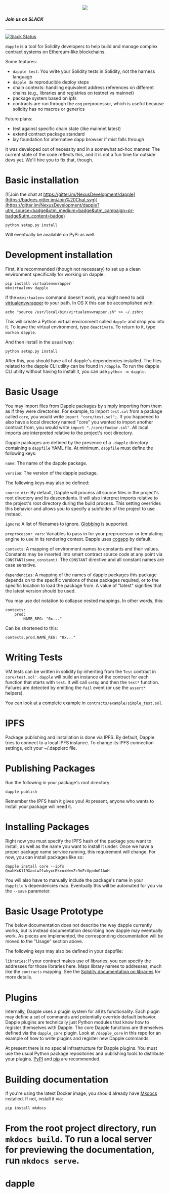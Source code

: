 <p align="center">
  <img src="http://ipfs.pics/ipfs/QmPQcPiaep6Bfp956b5xLDaQdtQVtAWBT9QjWNRiL9y8Cw"/>
</p>

##### Join us on SLACK
------
[![Slack Status](http://slack.makerdao.com/badge.svg)](https:/slack.makerdao.com)


`dapple` is a tool for Solidity developers to help build and manage complex contract systems on Ethereum-like blockchains.

Some features:


* `dapple test`: You write your Solidity tests in Solidity, not the harness language
* `dapple do` reproducible deploy steps
* chain contexts: handling equivalent address references on different chains (e.g., libraries and registries on testnet vs mainnet)
* package system based on ipfs
* contracts are run through the `cog` preprocessor, which is useful because solidity has no macros or generics

Future plans:

* test against specific chain state (like mainnet latest)
* extend contract package standard
* lay foundation for alternative dapp browser if mist falls through


It was developed out of necessity and in a somewhat ad-hoc manner. The current state of the code reflects this, and it is not a fun time for outside devs yet. We'll hire you to fix that, though.

Basic installation
==================

[![Join the chat at https://gitter.im/NexusDevelopment/dapple](https://badges.gitter.im/Join%20Chat.svg)](https://gitter.im/NexusDevelopment/dapple?utm_source=badge&utm_medium=badge&utm_campaign=pr-badge&utm_content=badge)

    python setup.py install

Will eventually be available on PyPi as well.

Development installation
========================

First, it's recommended (though not necessary) to set up a clean environment specifically for working on dapple.

    pip install virtualenvwrapper
    mkvirtualenv dapple

If the `mkvirtualenv` command doesn't work, you might need to add [virtualenvwrapper](https://bitbucket.org/dhellmann/virtualenvwrapper) to your path. In OS X this can be accomplished with:

    echo "source /usr/local/bin/virtualenvwrapper.sh" >> ~/.zshrc

This will create a Python virtual environment called `dapple` and drop you into it. To leave the virtual environment, type `deactivate`. To return to it, type `workon dapple`.

And then install in the usual way:

    python setup.py install

After this, you should have all of dapple's dependencies installed. The files related to the dapple CLI utility can be found in `/dapple`. To run the dapple CLI utility without having to install it, you can use `python -m dapple`.

Basic Usage
===========

You may import files from Dapple packages by simply importing from them as if they were directories. For example, to import `test.sol` from a package called `core`, you would write `import "core/test.sol";`. If you happened to also have a local directory named "core" you wanted to import another contract from, you would write `import "./core/foobar.sol"`. All local imports are interpreted relative to the project's root directory.

Dapple packages are defined by the presence of a `.dapple` directory containing a `dappfile` YAML file. At minimum, `dappfile` must define the following keys:

`name`: The name of the dapple package.

`version`: The version of the dapple package.

The following keys may also be defined:

`source_dir`: By default, Dapple will process all source files in the project's root directory and its descendants. It will also interpret imports relative to the project's root directory during the build process. This setting overrides this behavior and allows you to specify a subfolder of the project to use instead.

`ignore`: A list of filenames to ignore. [Globbing](https://en.wikipedia.org/wiki/Glob_%28programming%29) is supported.

`preprocessor_vars`: Variables to pass in for your preprocessor or templating engine to use in its rendering context. Dapple uses [cogapp](http://pypi.python.org/pypi/cogapp) by default.

`contexts`: A mapping of environment names to constants and their values. Constants may be inserted into smart contract source code at any point via `CONSTANT(some_constant)`. The `CONSTANT` directive and all constant names are case sensitive.

`dependencies`: A mapping of the names of dapple packages this package depends on to the specific versions of those packages required, or to the specific location to load the package from. A value of "latest" signifies that the latest version should be used.

You may use dot notation to collapse nested mappings. In other words, this:

    contexts:
        prod:
            NAME_REG: "0x..."

Can be shortened to this:

    contexts.prod.NAME_REG: "0x..."


Writing Tests
===

VM tests can be written in solidity by inheriting from the `Test` contract in `core/test.sol'`.
`dapple` will build an instance of the contract for each function that starts with `test`. It will call `setUp` and then the `test*` function. Failures are detected by emitting the `fail` event (or use the `assert*` helpers).

You can look at a complete example in `contracts/example/simple_test.sol`.

IPFS
====

Package publishing and installation is done via IPFS. By default, Dapple tries to connect to a local IPFS instance. To change its IPFS connection settings, edit your ~/.dapplerc file.


Publishing Packages
===================

Run the following in your package's root directory:

    dapple publish

Remember the IPFS hash it gives you! At present, anyone who wants to install your package will need it.


Installing Packages
===================

Right now you must specify the IPFS hash of the package you want to install, as well as the name you want to install it under. Once we have a proper package name service running, this requirement will change. For now, you can install packages like so:

    dapple install core --ipfs QmabKxK119XaoLw21wkyxcRkcuxNevZc9nFcUppdoG1AoH

You will also have to manually include the package's name in your `dappfile`'s dependencies map. Eventually this will be automated for you via the `--save` parameter.


Basic Usage Prototype 
===============

The below documentation does not describe the way dapple currently works, but is instead documentation describing how dapple may eventually work. As pieces are implemented, the corresponding documentation will be moved to the "Usage" section above.

The following keys may also be defined in your dappfile:

`libraries`: If your contract makes use of libraries, you can specify the addresses for those libraries here. Maps library names to addresses, much like the `contracts` mapping. See the [Solidity documentation on libraries](https://github.com/ethereum/wiki/wiki/Solidity-Tutorial#libraries) for more details.


Plugins
=======

Internally, Dapple uses a plugin system for all its functionality. Each plugin may define a set of commands and potentially override default behavior. Dapple plugins are technically just Python modules that know how to register themselves with Dapple. The core Dapple functions are themselves defined via the `dapple_core` plugin. Look at `/dapple_core` in this repo for an example of how to write plugins and register new Dapple commands.

At present there is no special infrastructure for Dapple plugins. You must use the usual Python package repositories and publishing tools to distribute your plugins. [PyPI](http://pypi.python.org/) and [pip](https://pip.pypa.io/en/stable/) are recommended.


Building documentation
======================

If you're using the latest Docker image, you should already have [Mkdocs](http://www.mkdocs.org/) installed. If not, install it via:

    pip install mkdocs

From the root project directory, run `mkdocs build`. To run a local server for previewing the documentation, run `mkdocs serve`.
=======
# dapple
